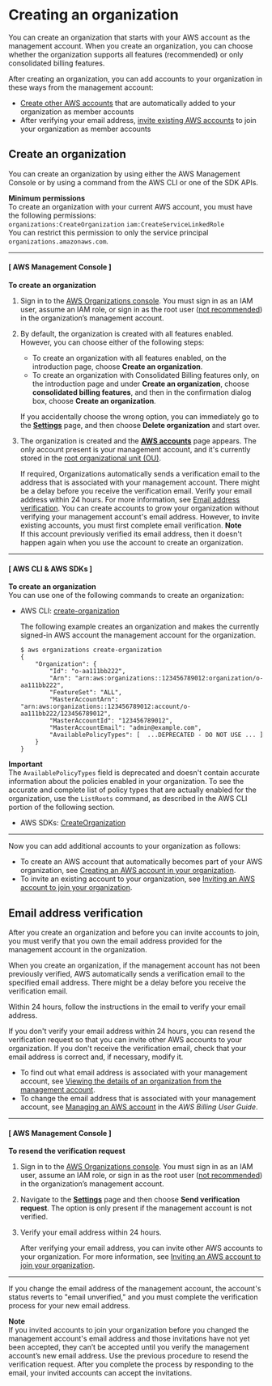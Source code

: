 # Creating an organization<a name="orgs_manage_org_create"></a>

You can create an organization that starts with your AWS account as the management account\. When you create an organization, you can choose whether the organization supports all features \(recommended\) or only consolidated billing features\. 

After creating an organization, you can add accounts to your organization in these ways from the management account:
+ [Create other AWS accounts](orgs_manage_accounts_create.md) that are automatically added to your organization as member accounts
+ After verifying your email address, [invite existing AWS accounts](orgs_manage_accounts_invites.md#orgs_manage_accounts_invite-account) to join your organization as member accounts

## Create an organization<a name="create-org"></a>

You can create an organization by using either the AWS Management Console or by using a command from the AWS CLI or one of the SDK APIs\.

**Minimum permissions**  
To create an organization with your current AWS account, you must have the following permissions:  
`organizations:CreateOrganization`
`iam:CreateServiceLinkedRole`   
You can restrict this permission to only the service principal `organizations.amazonaws.com`\. 

------
#### [ AWS Management Console ]

**To create an organization**

1. Sign in to the [AWS Organizations console](https://console.aws.amazon.com/organizations/v2)\. You must sign in as an IAM user, assume an IAM role, or sign in as the root user \([not recommended](https://docs.aws.amazon.com/IAM/latest/UserGuide/best-practices.html#lock-away-credentials)\) in the organization’s management account\.

1. By default, the organization is created with all features enabled\. However, you can choose either of the following steps:
   + To create an organization with all features enabled, on the introduction page, choose **Create an organization**\.
   + To create an organization with Consolidated Billing features only, on the introduction page and under **Create an organization**, choose **consolidated billing features**, and then in the confirmation dialog box, choose **Create an organization**\.

   If you accidentally choose the wrong option, you can immediately go to the **[Settings](https://console.aws.amazon.com/organizations/v2/home/settings)** page, and then choose **Delete organization** and start over\.

1. The organization is created and the **[AWS accounts](https://console.aws.amazon.com/organizations/v2/home/accounts)** page appears\. The only account present is your management account, and it's currently stored in the [root organizational unit \(OU\)](orgs_getting-started_concepts.md#root)\.

   If required, Organizations automatically sends a verification email to the address that is associated with your management account\. There might be a delay before you receive the verification email\. Verify your email address within 24 hours\. For more information, see [Email address verification](#about-email-verification)\. You can create accounts to grow your organization without verifying your management account's email address\. However, to invite existing accounts, you must first complete email verification\.
**Note**  
If this account previously verified its email address, then it doesn't happen again when you use the account to create an organization\. 

------
#### [ AWS CLI & AWS SDKs ]

**To create an organization**  
You can use one of the following commands to create an organization:
+ AWS CLI: [create\-organization](https://docs.aws.amazon.com/cli/latest/reference/organizations/create-organization.html)

  The following example creates an organization and makes the currently signed\-in AWS account the management account for the organization\.

  ```
  $ aws organizations create-organization
  {
      "Organization": {
          "Id": "o-aa111bb222",
          "Arn": "arn:aws:organizations::123456789012:organization/o-aa111bb222",
          "FeatureSet": "ALL",
          "MasterAccountArn": "arn:aws:organizations::123456789012:account/o-aa111bb222/123456789012",
          "MasterAccountId": "123456789012",
          "MasterAccountEmail": "admin@example.com",
          "AvailablePolicyTypes": [  ...DEPRECATED - DO NOT USE ... ]
      }
  }
  ```
**Important**  
The `AvailablePolicyTypes` field is deprecated and doesn't contain accurate information about the policies enabled in your organization\. To see the accurate and complete list of policy types that are actually enabled for the organization, use the `ListRoots` command, as described in the AWS CLI portion of the following section\.
+ AWS SDKs: [CreateOrganization](https://docs.aws.amazon.com/organizations/latest/APIReference/API_CreateOrganization.html)

------

Now you can add additional accounts to your organization as follows:
+ To create an AWS account that automatically becomes part of your AWS organization, see [Creating an AWS account in your organization](orgs_manage_accounts_create.md)\.
+ To invite an existing account to your organization, see [Inviting an AWS account to join your organization](orgs_manage_accounts_invites.md)\. 

## Email address verification<a name="about-email-verification"></a>

After you create an organization and before you can invite accounts to join, you must verify that you own the email address provided for the management account in the organization\. 

When you create an organization, if the management account has not been previously verified, AWS automatically sends a verification email to the specified email address\. There might be a delay before you receive the verification email\. 

Within 24 hours, follow the instructions in the email to verify your email address\. 

If you don't verify your email address within 24 hours, you can resend the verification request so that you can invite other AWS accounts to your organization\. If you don't receive the verification email, check that your email address is correct and, if necessary, modify it\.
+ To find out what email address is associated with your management account, see [Viewing the details of an organization from the management account](orgs_manage_org_details.md#orgs_view_org)\.
+ To change the email address that is associated with your management account, see [Managing an AWS account](https://docs.aws.amazon.com/awsaccountbilling/latest/aboutv2/manage-account-payment.html) in the *AWS Billing User Guide*\.

------
#### [ AWS Management Console ]

**To resend the verification request**

1. Sign in to the [AWS Organizations console](https://console.aws.amazon.com/organizations/v2)\. You must sign in as an IAM user, assume an IAM role, or sign in as the root user \([not recommended](https://docs.aws.amazon.com/IAM/latest/UserGuide/best-practices.html#lock-away-credentials)\) in the organization’s management account\.

1. Navigate to the **[Settings](https://console.aws.amazon.com/organizations/v2/home/settings)** page and then choose **Send verification request**\. The option is only present if the management account is not verified\.

1. Verify your email address within 24 hours\.

   After verifying your email address, you can invite other AWS accounts to your organization\. For more information, see [Inviting an AWS account to join your organization](orgs_manage_accounts_invites.md)\.

------

If you change the email address of the management account, the account's status reverts to "email unverified," and you must complete the verification process for your new email address\. 

**Note**  
If you invited accounts to join your organization before you changed the management account's email address and those invitations have not yet been accepted, they can’t be accepted until you verify the management account’s new email address\. Use the previous procedure to resend the verification request\. After you complete the process by responding to the email, your invited accounts can accept the invitations\.